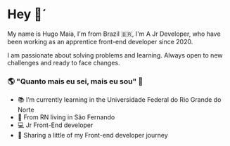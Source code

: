 # Hey 👋´
My name is Hugo Maia, I'm from Brazil 🇧🇷, I'm A Jr Developer, who have been working as an apprentice front-end developer since 2020.

I am passionate about solving problems and learning. Always open to new challenges and ready to face changes.


### 🌎 "Quanto mais eu sei, mais eu sou" 🧠 
- 📚 I’m currently learning in the Universidade Federal do Rio Grande do Norte
- 📍  From RN living in São Fernando
- 💻 Jr Front-End developer
- 🚀 Sharing a little of my Front-end developer journey 



<!--
**hugo2m/hugo2m** is a ✨ _special_ ✨ repository because its `README.md` (this file) appears on your GitHub profile.

Here are some ideas to get you started:

- 🔭 I’m currently working on ...
- 🌱 I’m currently learning ...
- 👯 I’m looking to collaborate on ...
- 🤔 I’m looking for help with ...
- 💬 Ask me about ...
- 📫 How to reach me: ...
- 😄 Pronouns: ...
- ⚡ Fun fact: ...
-->
